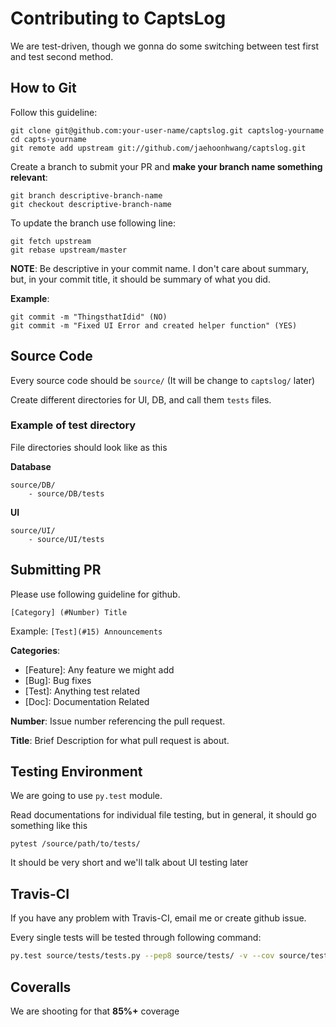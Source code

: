 # Contributing to CaptsLog

We are test-driven, though we gonna do some switching between test first and test second method.

## How to Git

Follow this guideline:

```
git clone git@github.com:your-user-name/captslog.git captslog-yourname
cd capts-yourname
git remote add upstream git://github.com/jaehoonhwang/captslog.git
```

Create a branch to submit your PR and **make your branch name something relevant**:

```
git branch descriptive-branch-name
git checkout descriptive-branch-name
```

To update the branch use following line:

```
git fetch upstream
git rebase upstream/master
```

**NOTE**: Be descriptive in your commit name.
I don't care about summary, but, in your commit title, it should be summary of what you did.

**Example**:
```
git commit -m "ThingsthatIdid" (NO)
git commit -m "Fixed UI Error and created helper function" (YES)
```

## Source Code

Every source code should be `source/` (It will be change to `captslog/` later)

Create different directories for UI, DB, and call them `tests` files.

### Example of test directory

File directories should look like as this

**Database**
```
source/DB/
    - source/DB/tests
```

**UI**
```
source/UI/
    - source/UI/tests
```

## Submitting PR

Please use following guideline for github.

`[Category] (#Number) Title`

Example: `[Test](#15) Announcements`

**Categories**:
- [Feature]: Any feature we might add
- [Bug]: Bug fixes
- [Test]: Anything test related
- [Doc]: Documentation Related

**Number**:
Issue number referencing the pull request.

**Title**:
Brief Description for what pull request is about.

## Testing Environment

We are going to use `py.test` module.

Read documentations for individual file testing, but in general, it should go something like this

```
pytest /source/path/to/tests/
```

It should be very short and we'll talk about UI testing later

## Travis-CI

If you have any problem with Travis-CI, email me or create github issue.

Every single tests will be tested through following command:

```bash
py.test source/tests/tests.py --pep8 source/tests/ -v --cov source/tests/ --cov-report term-missing
```

## Coveralls

We are shooting for that **85%+** coverage
